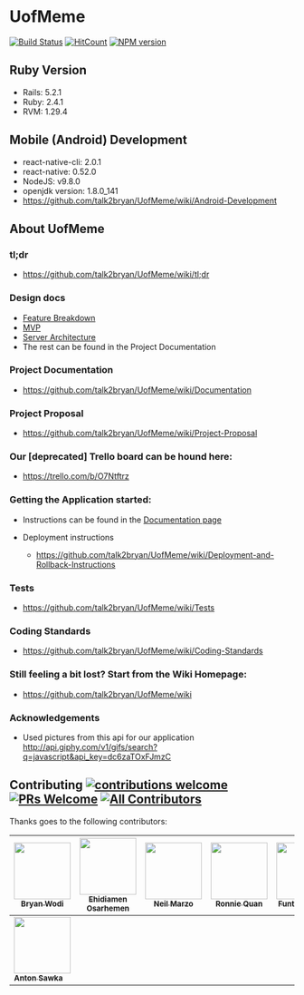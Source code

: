 # UofMeme
[![Build Status](https://travis-ci.com/talk2bryan/UofMeme.svg?token=5zYcc4ywcxmJpaRTBL7b&branch=master)](https://travis-ci.com/talk2bryan/UofMeme.svg?token=5zYcc4ywcxmJpaRTBL7b&branch=master)
[![HitCount](http://hits.dwyl.io/talk2bryan/UofMeme.svg)](http://hits.dwyl.io/talk2bryan/UofMeme)
[![NPM version](https://badge.fury.io/js/badge-list.svg)](http://badge.fury.io/js/badge-list)



## Ruby Version
  * Rails: 5.2.1
  * Ruby: 2.4.1
  * RVM: 1.29.4

## Mobile (Android) Development
  * react-native-cli: 2.0.1
  * react-native: 0.52.0
  * NodeJS: v9.8.0
  * openjdk version: 1.8.0_141
  * https://github.com/talk2bryan/UofMeme/wiki/Android-Development

## About UofMeme
### tl;dr
* https://github.com/talk2bryan/UofMeme/wiki/tl;dr

### Design docs
  * [Feature Breakdown](https://github.com/talk2bryan/UofMeme/wiki/Feature-Breakdown)
  * [MVP](https://github.com/talk2bryan/UofMeme/wiki/Minimum-Viable-Product)
  * [Server Architecture](https://github.com/talk2bryan/UofMeme/wiki/Server-Architecture)
  * The rest can be found in the Project Documentation
  
### Project Documentation
* https://github.com/talk2bryan/UofMeme/wiki/Documentation

### Project Proposal
* https://github.com/talk2bryan/UofMeme/wiki/Project-Proposal

### Our [deprecated] Trello board can be hound here:
* https://trello.com/b/O7Ntftrz

### Getting the Application started:
* Instructions can be found in the [Documentation page](https://github.com/talk2bryan/UofMeme/wiki/Documentation)

* Deployment instructions
  * https://github.com/talk2bryan/UofMeme/wiki/Deployment-and-Rollback-Instructions
  
 ### Tests
 * https://github.com/talk2bryan/UofMeme/wiki/Tests

### Coding Standards
  * https://github.com/talk2bryan/UofMeme/wiki/Coding-Standards

### Still feeling a bit lost? Start from the Wiki Homepage:
* https://github.com/talk2bryan/UofMeme/wiki

### Acknowledgements
* Used pictures from this api for our application http://api.giphy.com/v1/gifs/search?q=javascript&api_key=dc6zaTOxFJmzC


## Contributing [![contributions welcome](https://img.shields.io/badge/contributions-welcome-brightgreen.svg?style=flat)](https://github.com/dwyl/esta/issues) [![PRs Welcome](https://img.shields.io/badge/PRs-welcome-brightgreen.svg?style=flat-square)](http://makeapullrequest.com) [![All Contributors](https://img.shields.io/badge/all_contributors-8-orange.svg?style=flat-square)](#contributors) 


Thanks goes to the following contributors:


| [<img src="https://avatars2.githubusercontent.com/u/12839540?s=400&v=4" width="100px;"/><br /><sub><b>Bryan Wodi</b></sub>](https://github.com/talk2bryan)  | [<img src="https://avatars0.githubusercontent.com/u/35241232?s=400&v=4" width="100px;"/><br /><sub><b>Ehidiamen Osarhemen</b></sub>](https://github.com/ehidia)  | [<img src="https://avatars3.githubusercontent.com/u/32398910?s=400&v=4" width="100px;"/><br /><sub><b>Neil Marzo</b></sub>](https://github.com/nrmarzo)  |  [<img src="https://avatars0.githubusercontent.com/u/24358184?s=400&v=4" width="100px;"/><br /><sub><b>Ronnie Quan</b></sub>](https://github.com/ronnieqoo) | [<img src="https://avatars3.githubusercontent.com/u/35349780?s=400&v=4" width="100px;"/><br /><sub><b>Funto Balogun</b></sub>](https://github.com/efbee) | [<img src="https://avatars0.githubusercontent.com/u/22818459?s=400&v=4" width="100px;"/><br /><sub><b>Tina Hernando</b></sub>](https://github.com/thernando)  | [<img src="https://avatars0.githubusercontent.com/u/23223158?s=400&v=4" width="100px;"/><br /><sub><b>Riley Siemens</b></sub>](https://github.com/rileysiemens) |
|---|---|---|---|---|---|---|
| [<img src="https://avatars3.githubusercontent.com/u/7799226?s=400&v=4" width="100px;"/><br /><sub><b>Anton Sawka</b></sub>](https://github.com/wontons)   |   |   |   |   |   |   |
